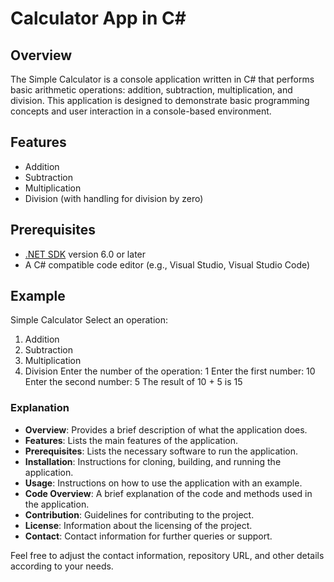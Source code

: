 # Calculator App in C#

## Overview

The Simple Calculator is a console application written in C# that performs basic arithmetic operations: addition, subtraction, multiplication, and division. This application is designed to demonstrate basic programming concepts and user interaction in a console-based environment.

## Features

- Addition
- Subtraction
- Multiplication
- Division (with handling for division by zero)

## Prerequisites

- [.NET SDK](https://dotnet.microsoft.com/download) version 6.0 or later
- A C# compatible code editor (e.g., Visual Studio, Visual Studio Code)

## Example

Simple Calculator
Select an operation:
1. Addition
2. Subtraction
3. Multiplication
4. Division
Enter the number of the operation: 1
Enter the first number: 10
Enter the second number: 5
The result of 10 + 5 is 15


### Explanation

- **Overview**: Provides a brief description of what the application does.
- **Features**: Lists the main features of the application.
- **Prerequisites**: Lists the necessary software to run the application.
- **Installation**: Instructions for cloning, building, and running the application.
- **Usage**: Instructions on how to use the application with an example.
- **Code Overview**: A brief explanation of the code and methods used in the application.
- **Contribution**: Guidelines for contributing to the project.
- **License**: Information about the licensing of the project.
- **Contact**: Contact information for further queries or support.

Feel free to adjust the contact information, repository URL, and other details according to your needs.

